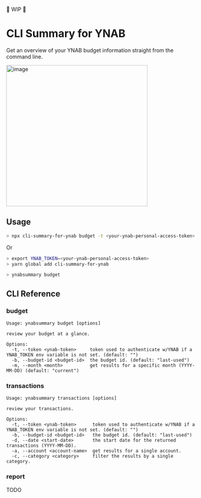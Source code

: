 👷 WIP 👷

# CLI Summary for YNAB

Get an overview of your YNAB budget information straight from the command line.

<img width="375" alt="image" src="https://user-images.githubusercontent.com/18588917/148914272-3277b193-43aa-4387-bc86-e1a5b88d56ff.png">

## Usage
```sh
> npx cli-summary-for-ynab budget -t <your-ynab-personal-access-token>
```

Or

```sh
> export YNAB_TOKEN=<your-ynab-personal-access-token>
> yarn global add cli-summary-for-ynab

> ynabsummary budget
```

## CLI Reference

### budget
```
Usage: ynabsummary budget [options]

review your budget at a glance.

Options:
  -t, --token <ynab-token>     token used to authenticate w/YNAB if a YNAB_TOKEN env variable is not set. (default: "")
  -b, --budget-id <budget-id>  the budget id. (default: "last-used")
  -m, --month <month>          get results for a specific month (YYYY-MM-DD) (default: "current")
```
### transactions
```
Usage: ynabsummary transactions [options]

review your transactions.

Options:
  -t, --token <ynab-token>      token used to authenticate w/YNAB if a YNAB_TOKEN env variable is not set. (default: "")
  -b, --budget-id <budget-id>   the budget id. (default: "last-used")
  -d, --date <start-date>       the start date for the returned transactions (YYYY-MM-DD).
  -a, --account <account-name>  get results for a single account.
  -c, --category <category>     filter the results by a single category.
```

### report
TODO
